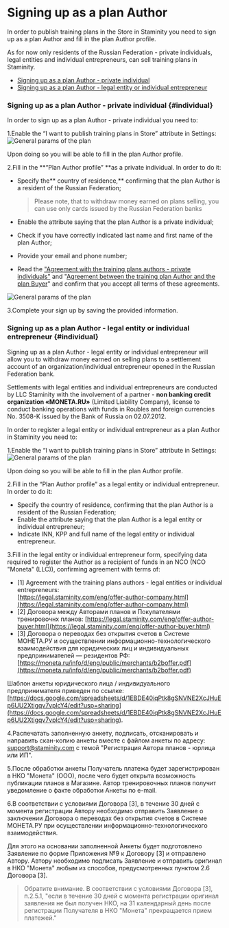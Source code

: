 # Signing up as a plan Author

In order to publish training plans in the Store in Staminity you need to sign up as a plan Author and fill in the plan Author profile.

As for now only residents of the Russian Federation - private individuals, legal entities and individual entrepreneurs, can sell training plans in Staminity.

* [Signing up as a plan Author - private individual](#individual)
* [Signing up as a plan Author - legal entity or individual entrepreneur](#company)

### Signing up as a plan Author - private individual {#individual}

In order to sign up as a plan Author - private individual you need to:

1.Enable the “I want to publish training plans in Store” attribute in Settings:  
![General params of the plan](https://264710.selcdn.ru/assets/images/_new/settings/agent-author-isactive.png)

Upon doing so you will be able to fill in the plan Author profile.

2.Fill in the **“Plan Author profile” **as a private individual. In order to do it:

* Specify the** country of residence,** confirming that the plan Author is a resident of the Russian Federation;

  > Please note, that to withdraw money earned on plans selling, you can use only cards issued by the Russian Federation banks

* Enable the attribute saying that the plan Author is a private individual;

* Check if you have correctly indicated last name and first name of the plan Author;

* Provide your email and phone number;

* Read the ["Agreement with the training plans authors - private individuals"](https://legal.staminity.com/ru/offer-author-individual.html) and "[Agreement between the training plan Author and the plan Buyer](https://legal.staminity.com/ru/offer-author-buyer.html)" and confirm that you accept all terms of these agreements.

![General params of the plan](https://264710.selcdn.ru/assets/images/_new/settings/agent-author-individual.png)

3.Complete your sign up by saving the provided information.

### Signing up as a plan Author - legal entity or individual entrepreneur {#individual}

Signing up as a plan Author - legal entity or individual entrepreneur will allow you to withdraw money earned on selling plans to a settlement account of an organization/individual entrepreneur opened in the Russian Federation bank.

Settlements with legal entities and individual entrepreneurs are conducted by LLC Staminity with the involvement of a partner - **non banking credit organization «MONETA.RU»** \(Limited Liability Company\), license to conduct banking operations with funds in Roubles and foreign currencies No. 3508-K issued by the Bank of Russia on 02.07.2012.

In order to register a legal entity or individual entrepreneur as a plan Author in Staminity you need to:

1.Enable the “I want to publish training plans in Store” attribute in Settings:  
![General params of the plan](https://264710.selcdn.ru/assets/images/_new/settings/agent-author-isactive.png)

Upon doing so you will be able to fill in the plan Author profile.

2.Fill in the “Plan Author profile” as a legal entity or individual entrepreneur. In order to do it:

* Specify the country of residence, confirming that the plan Author is a resident of the Russian Federation;
* Enable the attribute saying that the plan Author is a legal entity or individual entrepreneur;
* Indicate INN, KPP and full name of the legal entity or individual entrepreneur. 

3.Fill in the legal entity or individual entrepreneur form, specifying data required to register the Author as a recipient of funds in an NCO \(NCO "Moneta" \(LLC\)\), confirming agreement with terms of: 

* \[1\] Agreement with the training plans authors - legal entities or individual entrepreneurs:  
  [https://legal.staminity.com/eng/offer-author-company.html](https://legal.staminity.com/eng/offer-author-company.html)
* \[2\] Договора между Авторами планов и Покупателями тренировочнх планов: [https://legal.staminity.com/eng/offer-author-buyer.html](https://legal.staminity.com/eng/offer-author-buyer.html)
* \[3\] Договора о переводах без открытия счетов в Системе МОНЕТА.РУ и осуществлении информационно-технологического взаимодействия для юридических лиц и индивидуальных предпринимателей — резидентов РФ: [https://moneta.ru/info/d/eng/public/merchants/b2boffer.pdf](https://moneta.ru/info/d/eng/public/merchants/b2boffer.pdf)

Шаблон анкеты юридического лица / индивидуального предпринимателя приведен по ссылке: [https://docs.google.com/spreadsheets/d/1EBDE40iqPtk8gSNVNE2XcJHuEp6UU2Xtigqv7vplcY4/edit?usp=sharing](https://docs.google.com/spreadsheets/d/1EBDE40iqPtk8gSNVNE2XcJHuEp6UU2Xtigqv7vplcY4/edit?usp=sharing).

4.Распечатать заполненную анкету, подписать, отсканировать и направить скан-копию анкеты вместе с файлом анкеты по адресу: [support@staminity.com](mailto:support@staminity.com) с темой "Регистрация Автора планов - юрлица или ИП".

5.После обработки анкеты Получатель платежа будет зарегистрирован в НКО "Монета" \(ООО\), после чего будет открыта возможность публикации планов в Магазине. Автор тренировочных планов получит уведомление о факте обработки Анкеты по e-mail.

6.В соответствии с условиями Договора \[3\], в течение 30 дней с момента регистрации Автору необходимо отправить Заявление о заключении Договора о переводах без открытия счетов в Системе МОНЕТА.РУ при осуществлении информационно-технологического взаимодействия.

Для этого на основании заполненной Анкеты будет подготовлено Заявление по форме Приложения №9 к Договору \[3\] и отправлено Автору. Автору необходимо подписать Заявление и отправить оригинал в НКО "Монета" любым из способов, предусмотренных пунктом 2.6 Договора \[3\].

> Обратите внимание. В соответствии с условиями Договора \[3\], п.2.5.1, "если в течение 30 дней с момента регистрации оригинал заявления не был получен НКО, на 31 календарный день после регистрации Получателя в НКО "Монета" прекращается прием платежей."



